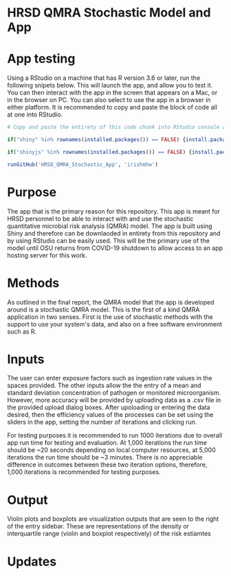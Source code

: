 # HRSD QMRA Stochastic Model and App

# App testing
Using a RStudio on a machine that has R version 3.6 or later, run the following snipets below. This will launch the app, and allow you to test it. You can then interact with the app in the screen that appears on a Mac, or in the browser on PC. You can also select to use the app in a browser in either platform. It is recommended to copy and paste the block of code all at one into RStudio. 

```r
# Copy and paste the entirety of this code chunk into RStudio console and press Enter

if("shiny" %in% rownames(installed.packages()) == FALSE) {install.packages("shiny", dependencies = TRUE); require(shiny)} else{require(shiny)}

if("shinyjs" %in% rownames(installed.packages()) == FALSE) {install.packages("shinyjs", dependencies = TRUE); require(shinyjs)} else{require(shinyjs)}

runGitHub('HRSD_QMRA_Stochastic_App', 'irishmhw')
```

# Purpose
  The app that is the primary reason for this repository. This app is meant for HRSD personnel to be able to interact with and use the stochastic quantitative microbial risk analysis (QMRA) model. The app is built using Shiny and therefore can be downlaoded in entirety from this repository and by using RStudio can be easily used. This will be the primary use of the model until OSU returns from COVID-19 shutdown to allow access to an app hosting server for this work. 
  
# Methods
As outlined in the final report, the QMRA model that the app is developed around is a stochastic QMRA model. This is the first of a kind QMRA application in two senses. First is the use of stochastic methods with the support to use your system's data, and also on a free software environment such as R. 

# Inputs
The user can enter exposure factors such as ingestion rate values in the spaces provided. The other inputs allow the the entry of a mean and standard deviation concentration of pathogen or monitored microorganism. However, more accuracy will be provided by uploading data as a .csv file in the provided upload dialog boxes. After upoloading or entering the data desired, then the efficiency values of the processes can be set using the sliders in the app, setting the number of iterations and clicking run. 

For testing purposes it is recommended to run 1000 iterations due to overall app run time for testing and evaluation. At 1,000 iterations the run time should be ~20 seconds depending on local computer resources, at 5,000 iterations the run time should be ~3 minutes. There is no appreciable difference in outcomes between these two iteration options, therefore, 1,000 iterations is recommended for testing purposes. 

# Output
Violin plots and boxplots are visualization outputs that are seen to the right of the entry sidebar. These are representations of the density or interquartile range (violin and boxplot respectively) of the risk estiamtes


# Updates
